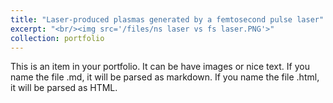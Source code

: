 ```yaml
---
title: "Laser-produced plasmas generated by a femtosecond pulse laser"
excerpt: "<br/><img src='/files/ns laser vs fs laser.PNG'>"
collection: portfolio
---
```


This is an item in your portfolio. It can be have images or nice text. If you name the file .md, it will be parsed as markdown. If you name the file .html, it will be parsed as HTML. 
